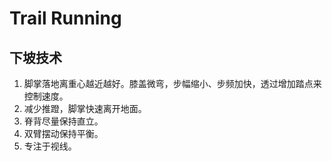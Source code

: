 # Trail Running

## 下坡技术

1.  脚掌落地离重心越近越好。膝盖微弯，步幅缩小、步频加快，透过增加踏点来控制速度。
2. 减少推蹬，脚掌快速离开地面。
3. 脊背尽量保持直立。
4. 双臂摆动保持平衡。
5. 专注于视线。

